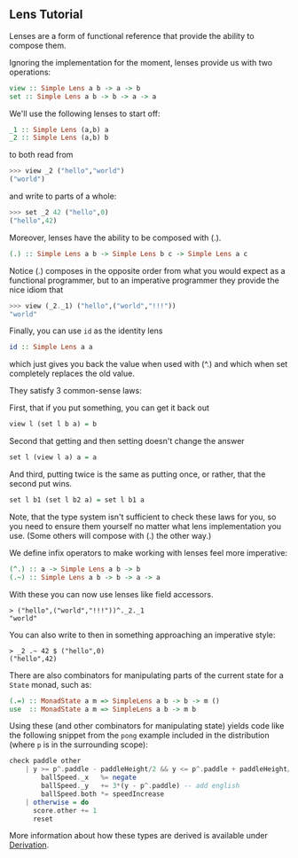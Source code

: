 Lens Tutorial
-------------

Lenses are a form of functional reference that provide the ability to compose them.

Ignoring the implementation for the moment, lenses provide us with two operations:

```haskell
view :: Simple Lens a b -> a -> b
set :: Simple Lens a b -> b -> a -> a
```

We'll use the following lenses to start off:

```haskell
_1 :: Simple Lens (a,b) a
_2 :: Simple Lens (a,b) b
```

to both read from

```haskell
>>> view _2 ("hello","world")
("world")
```

and write to parts of a whole:

```haskell
>>> set _2 42 ("hello",0)
("hello",42)
```

Moreover, lenses have the ability to be composed with (.).

```haskell
(.) :: Simple Lens a b -> Simple Lens b c -> Simple Lens a c
```

Notice (.) composes in the opposite order from what you would expect as a functional programmer, but to an imperative programmer they provide the nice idiom that 

```haskell
>>> view (_2._1) ("hello",("world","!!!"))
"world"
```

Finally, you can use `id` as the identity lens

```haskell
id :: Simple Lens a a
```

which just gives you back the value when used with (^.) and which when set completely replaces the old value.

They satisfy 3 common-sense laws:

First, that if you put something, you can get it back out

```haskell
view l (set l b a) = b
```

Second that getting and then setting doesn't change the answer

```haskell
set l (view l a) a = a
```

And third, putting twice is the same as putting once, or rather, that the second put wins.

```haskell
set l b1 (set l b2 a) = set l b1 a
```

Note, that the type system isn't sufficient to check these laws for you, so you need to ensure them yourself no matter what lens implementation you use. (Some others will compose with (.) the other way.)

We define infix operators to make working with lenses feel more imperative:

```haskell
(^.) :: a -> Simple Lens a b -> b
(.~) :: Simple Lens a b -> b -> a -> a
```

With these you can now use lenses like field accessors. 

```literate-haskell
> ("hello",("world","!!!"))^._2._1
"world"
```

You can also write to then in something approaching an imperative style:

```literate-haskell
> _2 .~ 42 $ ("hello",0)
("hello",42)
```

There are also combinators for manipulating parts of the current state for a `State` monad, such as:

```haskell
(.=) :: MonadState a m => SimpleLens a b -> b -> m ()
use  :: MonadState a m => SimpleLens a b -> m b
```

Using these (and other combinators for manipulating state) yields code like the following snippet from the `pong` example included in the distribution (where `p` is in the surrounding scope):

```haskell
check paddle other
    | y >= p^.paddle - paddleHeight/2 && y <= p^.paddle + paddleHeight/2 = do
        ballSpeed._x   %= negate
        ballSpeed._y   += 3*(y - p^.paddle) -- add english
        ballSpeed.both *= speedIncrease
    | otherwise = do
      score.other += 1
      reset
```

More information about how these types are derived is available under [Derivation](wiki/Derivation).
